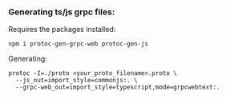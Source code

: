 ### Generating ts/js grpc files:
Requires the packages installed:
```console
npm i protoc-gen-grpc-web protoc-gen-js
```
Generating:
```console
protoc -I=./proto <your_proto_filename>.proto \
  --js_out=import_style=commonjs:. \
  --grpc-web_out=import_style=typescript,mode=grpcwebtext:.

```
